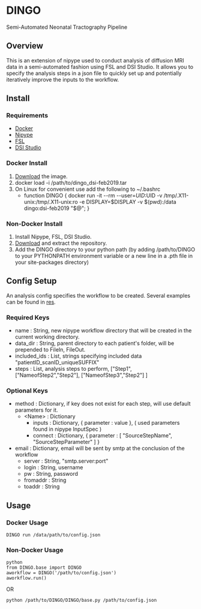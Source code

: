 # DINGO
Semi-Automated Neonatal Tractography Pipeline

## Overview
This is an extension of nipype used to conduct analysis of diffusion MRI data in a semi-automated fashion using FSL and DSI Studio. It allows you to specify the analysis steps in a json file to quickly set up and potentially iteratively improve the inputs to the workflow.

## Install
### Requirements
 - [Docker](https://www.docker.com/)
 - [Nipype](http://nipy.org/packages/nipype/index.html)
 - [FSL](https://fsl.fmrib.ox.ac.uk/fsl/fslwiki/)
 - [DSI Studio](http://dsi-studio.labsolver.org/)

### Docker Install
1) [Download](https://pitt.box.com/s/3tbmknwhbj8x55dv4yq7nwexy560iqg3) the image.
2) docker load -i /path/to/dingo_dsi-feb2019.tar
3) On Linux for convenient use add the following to ~/.bashrc
   - function DINGO { docker run -it --rm --user=$UID:$UID -v /tmp/.X11-unix:/tmp/.X11-unix:ro -e DISPLAY=$DISPLAY -v $(pwd):/data dingo:dsi-feb2019 "$@"; }

### Non-Docker Install
1) Install Nipype, FSL, DSI Studio.
2) [Download](https://github.com/PIRCImagingTools/DINGO/archive/master.zip) and extract the repository.
3) Add the DINGO directory to your python path (by adding /path/to/DINGO to your PYTHONPATH environment variable or a new line in a .pth file in your site-packages directory)

## Config Setup
An analysis config specifies the workflow to be created. Several examples can be found in [res](https://github.com/PIRCImagingTools/DINGO/tree/master/res).

### Required Keys
  - name          : String, new nipype workflow directory that will be created in the current working directory.
  - data_dir      : String, parent directory to each patient's folder, will be prepended to FileIn, FileOut.
  - included_ids  : List, strings specifying included data "patientID_scanID_uniqueSUFFIX"
  - steps         : List, analysis steps to perform, ["Step1", ["NameofStep2","Step2"], ["NameofStep3","Step2"] ]
  
### Optional Keys
  - method        : Dictionary, if key does not exist for each step, will use default parameters for it.
      - \<Name\>    : Dictionary
        - inputs  : Dictionary, { parameter : value }, ( used parameters found in nipype InputSpec )
        - connect : Dictionary, { parameter : [ "SourceStepName", "SourceStepParameter" ] }
  - email         : Dictionary, email will be sent by smtp at the conclusion of the workflow
      - server    : String, "smtp.server:port"
      - login     : String, username
      - pw        : String, password
      - fromaddr  : String
      - toaddr    : String


## Usage
### Docker Usage
```
DINGO run /data/path/to/config.json
```

### Non-Docker Usage
```
python
from DINGO.base import DINGO
aworkflow = DINGO('/path/to/config.json')
aworkflow.run()
```
OR
```
python /path/to/DINGO/DINGO/base.py /path/to/config.json
```
